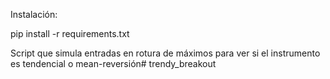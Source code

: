 Instalación:

pip install -r requirements.txt

Script que simula entradas en rotura de máximos para ver si el instrumento es tendencial o mean-reversión#   t r e n d y _ b r e a k o u t  
 